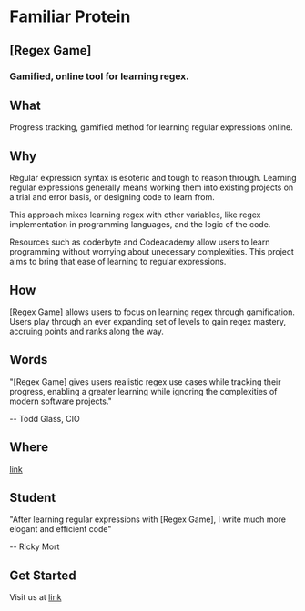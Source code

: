 # Familiar Protein

## [Regex Game]

### Gamified, online tool for learning regex.

## What
  Progress tracking, gamified method for learning regular expressions online.

## Why
  Regular expression syntax is esoteric and tough to reason through. Learning
regular expressions generally means working them into existing projects on a trial and error
basis, or designing code to learn from.

  This approach mixes learning regex with other variables, like regex implementation in 
programming languages, and the logic of the code. 

  Resources such as coderbyte and Codeacademy allow users to learn programming without
worrying about unecessary complexities. This project aims to bring that ease of learning
to regular expressions. 

## How
  [Regex Game] allows users to focus on learning regex through gamification. Users play through
an ever expanding set of levels to gain regex mastery, accruing points and ranks along the way.

## Words
  "[Regex Game] gives users realistic regex use cases while tracking their progress, enabling
a greater learning while ignoring the complexities of modern software projects."

  -- Todd Glass, CIO
  
## Where
  [link](regexmatch.herokuapp.com)

## Student
  "After learning regular expressions with [Regex Game], I write much more elogant and efficient
code"

  -- Ricky Mort
  
## Get Started
 Visit us at [link](regexmatch.herokuapp.com)  
